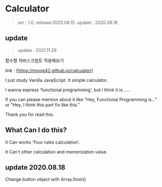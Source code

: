 # Calculator

> ver : 1.0, release:2020.08.15. update : 2020.08.18

## update

> update : 2021.11.29

함수형 자바스크립트 적용해보기

link : [https://movie42.github.io/calculator]

I just study Vanilla JavaScript.
It simple calculator.

I wanna express 'functional programming', but I think it is......

If you can please mention about it like "Hey, Functional Programming is..." or "Hey,
I think this part fix like this."

Thank you for read this.

## What Can I do this?

It Can works 'Four rules calculation'.

It Can't other calculation and memorization value.

## update 2020.08.18

Change button object with Array.from()

